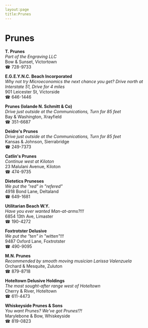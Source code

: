 ```yaml
---
layout:page
title:Prunes
---
```

# Prunes

**T. Prunes**  
_Part of the Engraving LLC_  
Bow & Sunset, Victortown  
☎ 728-9733



**E.G.E.Y.N.C. Beach Incorporated**  
_Why not try Microeconomics the next chance you get? 
Drive north at Interstate 51, Drive for 4 miles_  
901 Leicester St, Victorside  
☎ 646-1446



**Prunes (Iolande N. Schmitt & Co)**  
_Drive just outside at the Communications, Turn for 85 feet_  
Bay & Washington, Xrayfield  
☎ 351-6687



**Deidre's Prunes**  
_Drive just outside at the Communications, Turn for 85 feet_  
Kansas & Johnson, Sierrabridge  
☎ 249-7373



**Catlin's Prunes**  
_Continue west at Kiloton_  
23 Malulani Avenue, Kiloton  
☎ 474-9735



**Dietetics Pruneses**  
_We put the "red" in "refered"_  
4918 Bond Lane, Deltaland  
☎ 649-1681



**Utilitarian Beach W.Y.**  
_Have you ever wanted Man-at-arms?!!!_  
6854 13th Ave, Limaster  
☎ 190-4272



**Foxtrotster Delusive**  
_We put the "ten" in "witten"!!!_  
9487 Oxford Lane, Foxtrotster  
☎ 490-9095



**M.N. Prunes**  
_Recommended by smooth moving musician Larissa Valenzuela_  
Orchard & Mesquite, Zuluton  
☎ 879-8718



**Hoteltown Delusive Holdings**  
_The most sought-after range west of Hoteltown_  
Cherry & River, Hoteltown  
☎ 611-4473



**Whiskeyside Prunes & Sons**  
_You want Prunes? We've got Prunes!?!_  
Marylebone & Bow, Whiskeyside  
☎ 819-0823



